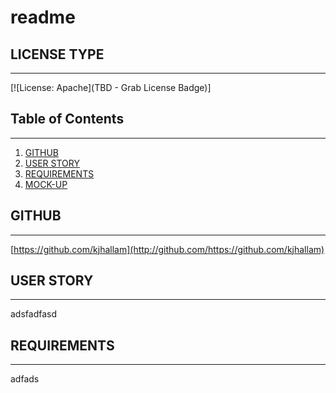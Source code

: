 
# readme

## LICENSE TYPE

---

[![License: Apache](TBD - Grab License Badge)]
 
## Table of Contents

---

  1. [GITHUB](#github)
  2. [USER STORY](#userStory)
  3. [REQUIREMENTS](#requirements)
  2. [MOCK-UP](#mock-up)
  
## GITHUB

---

[https://github.com/kjhallam](http://github.com/https://github.com/kjhallam)

## USER STORY

---

adsfadfasd

## REQUIREMENTS

---

adfads



